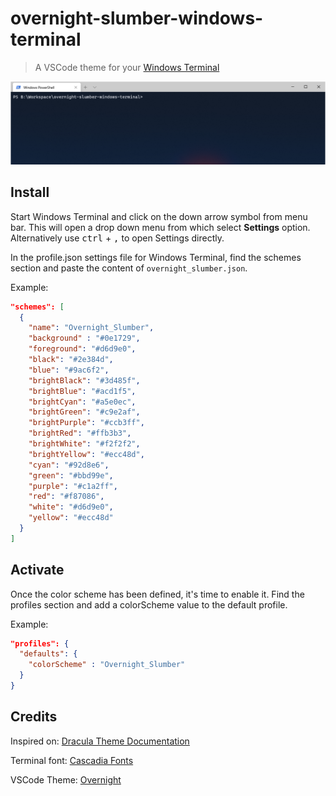 # overnight-slumber-windows-terminal
> A VSCode theme for your [Windows Terminal](https://github.com/microsoft/terminal)

![alt text](screenshot.png "Overnight Slumber Preview")

## Install

Start Windows Terminal and click on the down arrow symbol from menu bar. This will open a drop down menu from which select <b>Settings</b> option. Alternatively use <kbd>ctrl</kbd> + <kbd>,</kbd> to open Settings directly.

In the profile.json settings file for Windows Terminal, find the schemes section and paste the content of `overnight_slumber.json`.

Example:

```json
"schemes": [
  {
    "name": "Overnight_Slumber",
    "background" : "#0e1729",
    "foreground": "#d6d9e0",
    "black": "#2e384d",
    "blue": "#9ac6f2",
    "brightBlack": "#3d485f",
    "brightBlue": "#acd1f5",
    "brightCyan": "#a5e0ec",
    "brightGreen": "#c9e2af",
    "brightPurple": "#ccb3ff",
    "brightRed": "#ffb3b3",
    "brightWhite": "#f2f2f2",
    "brightYellow": "#ecc48d",
    "cyan": "#92d8e6",
    "green": "#bbd99e",
    "purple": "#c1a2ff",
    "red": "#f87086",
    "white": "#d6d9e0",
    "yellow": "#ecc48d"
  }
]
```

## Activate

Once the color scheme has been defined, it's time to enable it. Find the profiles section and add a colorScheme value to the default profile.

Example:

```json
"profiles": {
  "defaults": {
    "colorScheme" : "Overnight_Slumber"
  }
}
```

## Credits

Inspired on: [Dracula Theme Documentation](https://draculatheme.com/windows-terminal)

Terminal font: [Cascadia Fonts](https://github.com/microsoft/cascadia-code)

VSCode Theme: [Overnight](https://marketplace.visualstudio.com/items?itemName=cev.overnight)